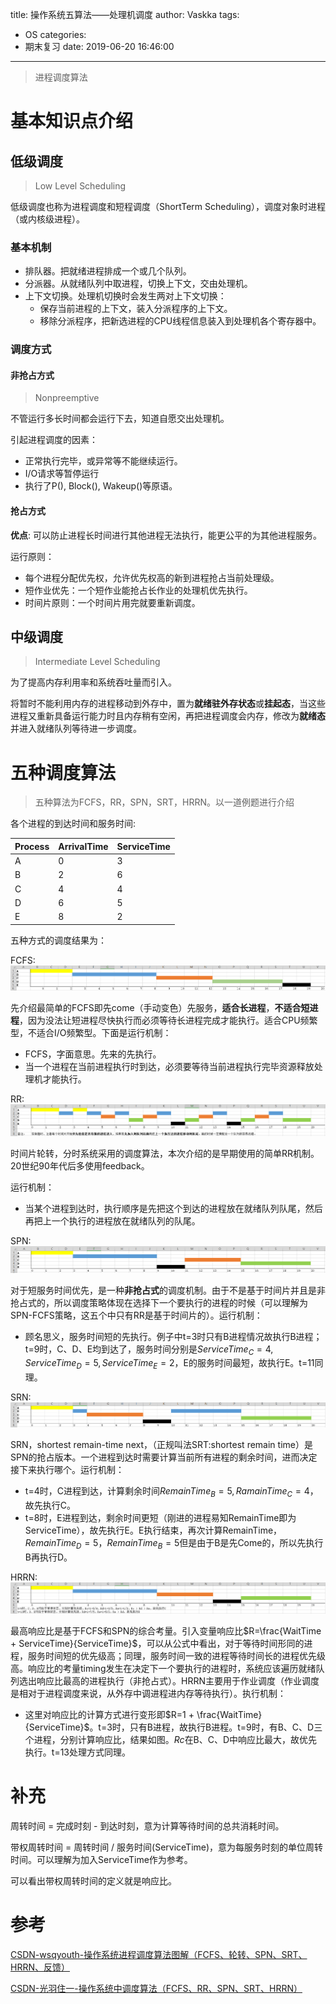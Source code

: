 title: 操作系统五算法——处理机调度
author: Vaskka
tags:
  - OS
categories:
  - 期末复习
date: 2019-06-20 16:46:00
---
> 进程调度算法

# 基本知识点介绍

## 低级调度

> Low Level Scheduling

低级调度也称为进程调度和短程调度（ShortTerm Scheduling），调度对象时进程（或内核级进程）。

### 基本机制

+ 排队器。把就绪进程排成一个或几个队列。
+ 分派器。从就绪队列中取进程，切换上下文，交由处理机。
+ 上下文切换。处理机切换时会发生两对上下文切换：
	+ 保存当前进程的上下文，装入分派程序的上下文。
    + 移除分派程序，把新选进程的CPU线程信息装入到处理机各个寄存器中。
    
### 调度方式

#### 非抢占方式

> Nonpreemptive

不管运行多长时间都会运行下去，知道自愿交出处理机。

引起进程调度的因素：
+ 正常执行完毕，或异常等不能继续运行。
+ I/O请求等暂停运行
+ 执行了P(), Block(), Wakeup()等原语。

#### 抢占方式

**优点**: 可以防止进程长时间进行其他进程无法执行，能更公平的为其他进程服务。

运行原则：
+ 每个进程分配优先权，允许优先权高的新到进程抢占当前处理级。
+ 短作业优先：一个短作业能抢占长作业的处理机优先执行。
+ 时间片原则：一个时间片用完就要重新调度。

## 中级调度

> Intermediate Level Scheduling

为了提高内存利用率和系统吞吐量而引入。

将暂时不能利用内存的进程移动到外存中，置为**就绪驻外存状态**或**挂起态**，当这些进程又重新具备运行能力时且内存稍有空闲，再把进程调度会内存，修改为**就绪态**并进入就绪队列等待进一步调度。

# 五种调度算法

> 五种算法为FCFS，RR，SPN，SRT，HRRN。以一道例题进行介绍

各个进程的到达时间和服务时间:

| Process | ArrivalTime | ServiceTime |
| - | - | - |
| A | 0 | 3 |
| B | 2 | 6 |
| C | 4 | 4 |
| D | 6 | 5 |
| E | 8 | 2 |

五种方式的调度结果为：

FCFS:
![先来先服务](https://raw.githubusercontent.com/Vaskka/GitLearn/master/OS-5-algorithm/process-scheduling/fcfs.PNG)

先介绍最简单的FCFS即先come（手动变色）先服务，**适合长进程**，**不适合短进程**，因为没法让短进程尽快执行而必须等待长进程完成才能执行。适合CPU频繁型，不适合I/O频繁型。下面是运行机制：

+ FCFS，字面意思。先来的先执行。
+ 当一个进程在当前进程执行时到达，必须要等待当前进程执行完毕资源释放处理机才能执行。

RR:
![时间片轮转](https://raw.githubusercontent.com/Vaskka/GitLearn/master/OS-5-algorithm/process-scheduling/rr.PNG)

时间片轮转，分时系统采用的调度算法，本次介绍的是早期使用的简单RR机制。20世纪90年代后多使用feedback。

运行机制：

+ 当某个进程到达时，执行顺序是先把这个到达的进程放在就绪队列队尾，然后再把上一个执行的进程放在就绪队列的队尾。

SPN:
![最短服务时间](https://raw.githubusercontent.com/Vaskka/GitLearn/master/OS-5-algorithm/process-scheduling/spn.PNG)
 
对于短服务时间优先，是一种**非抢占式**的调度机制。由于不是基于时间片并且是非抢占式的，所以调度策略体现在选择下一个要执行的进程的时候（可以理解为SPN-FCFS策略，这五个中只有RR是基于时间片的）。运行机制：

+ 顾名思义，服务时间短的先执行。例子中t=3时只有B进程情况故执行B进程；t=9时，C、D、E均到达了，服务时间分别是$ServiceTime_C=4, ServiceTime_D=5,ServiceTime_E=2$，E的服务时间最短，故执行E。t=11同理。
 
SRN:
![最短剩余时间](https://raw.githubusercontent.com/Vaskka/GitLearn/master/OS-5-algorithm/process-scheduling/srn.PNG)
 
SRN，shortest remain-time next，（正规叫法SRT:shortest remain time）是SPN的抢占版本。一个进程到达时需要计算当前所有进程的剩余时间，进而决定接下来执行哪个。运行机制：
 
+ t=4时，C进程到达，计算剩余时间$RemainTime_B=5,RamainTime_C=4$，故先执行C。
+ t=8时，E进程到达，剩余时间更短（刚进的进程易知RemainTime即为ServiceTime），故先执行E。E执行结束，再次计算RemainTime，$RemainTime_D=5，RemainTime_B=5$但是由于B是先Come的，所以先执行B再执行D。

HRRN:
![最高响应比](https://raw.githubusercontent.com/Vaskka/GitLearn/master/OS-5-algorithm/process-scheduling/hrrn.PNG)
 
最高响应比是基于FCFS和SPN的综合考量。引入变量响应比$R=\frac{WaitTime + ServiceTime}{ServiceTime}$，可以从公式中看出，对于等待时间形同的进程，服务时间短的优先级高；同理，服务时间一致的进程等待时间长的进程优先级高。响应比的考量timing发生在决定下一个要执行的进程时，系统应该遍历就绪队列选出响应比最高的进程执行（非抢占式）。HRRN主要用于作业调度（作业调度是相对于进程调度来说，从外存中调进程进内存等待执行）。执行机制：

+ 这里对响应比的计算方式进行变形即$R=1 + \frac{WaitTime}{ServiceTime}$。t=3时，只有B进程，故执行B进程。t=9时，有B、C、D三个进程，分别计算响应比，结果如图。$Rc$在B、C、D中响应比最大，故优先执行。t=13处理方式同理。

# 补充

周转时间 = 完成时刻 - 到达时刻，意为计算等待时间的总共消耗时间。

带权周转时间 = 周转时间 / 服务时间(ServiceTime)，意为每服务时刻的单位周转时间。可以理解为加入ServiceTime作为参考。

可以看出带权周转时间的定义就是响应比。
 
# 参考

[CSDN-wsqyouth-操作系统进程调度算法图解（FCFS、轮转、SPN、SRT、HRRN、反馈）](https://blog.csdn.net/u013457167/article/details/41938673)

[CSDN-光羽住一-操作系统中调度算法（FCFS、RR、SPN、SRT、HRRN）](https://blog.csdn.net/xieminyao123/article/details/79116985)
